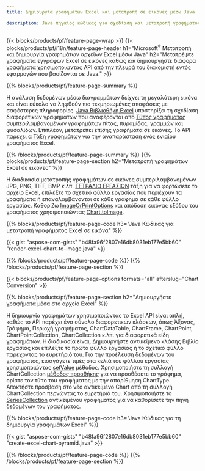 ```yaml
---
title: Δημιουργία γραφημάτων Excel και μετατροπή σε εικόνες μέσω Java

description: Java πηγαίος κώδικας για σχεδίαση και μετατροπή γραφήματος ή διαγράμματος στο Microsoft Excel χρησιμοποιώντας τη Βιβλιοθήκη Java. 
---
```

{{< blocks/products/pf/feature-page-wrap >}}
{{< blocks/products/pf/i18n/feature-page-header h1="Microsoft<sup>&reg;</sup> Μετατροπή και δημιουργία γραφημάτων αρχείων Excel μέσω Java" h2="Μετατρέψτε γραφήματα εγγράφων Excel σε εικόνες καθώς και δημιουργήστε διάφορα γραφήματα χρησιμοποιώντας API από την πλευρά του διακομιστή εντός εφαρμογών που βασίζονται σε Java." >}}


{{% blocks/products/pf/feature-page-summary %}}

Η ανάλυση δεδομένων μέσω διαγραμμάτων δείχνει τη μεγαλύτερη εικόνα και είναι εύκολο να ληφθούν πιο τεκμηριωμένες αποφάσεις με σαφέστερες πληροφορίες. [Java Βιβλιοθήκη Excel](/cells/java/) υποστηρίζει τη σχεδίαση διαφορετικών γραφημάτων που αναφέρονται από [Τύπος γραφήματος](https://reference.aspose.com/cells/java/com.aspose.cells/ChartType) συμπεριλαμβανομένων γραφημάτων πίτας, πυραμίδας, γραμμών και φυσαλίδων. Επιπλέον, μετατρέπει επίσης γραφήματα σε εικόνες. Το API παρέχει α [Τάξη γραφημάτων](https://reference.aspose.com/cells/java/com.aspose.cells/Chart) για την αναπαράσταση ενός ενιαίου γραφήματος Excel.

{{% /blocks/products/pf/feature-page-summary %}}
{{% blocks/products/pf/feature-page-section h2="Μετατροπή γραφημάτων Excel σε εικόνες" %}}

Η διαδικασία μετατροπής γραφημάτων σε εικόνες συμπεριλαμβανομένων JPG, PNG, TIFF, BMP κ.λπ. [ΤΕΤΡΑΔΙΟ ΕΡΓΑΣΙΩΝ](https://reference.aspose.com/java/cells/com.aspose.cells/workbook) τάξη για να φορτώσετε το αρχείο Excel, επιλέξτε το σχετικό [φύλλο εργασίας](https://reference.aspose.com/cells/java/com.aspose.cells/worksheet) που περιέχουν τα γραφήματα ή επαναλαμβάνονται σε κάθε γράφημα σε κάθε φύλλο εργασίας. Καθορίζω [ImageOrPrintOptions](https://reference.aspose.com/cells/java/com.aspose.cells/ImageOrPrintOptions) και απόδοση εικόνας εξόδου του γραφήματος χρησιμοποιώντας [Chart.toImage](https://reference.aspose.com/cells/java/com.aspose.cells/chart#toImage(java.io.OutputStream,%20com.aspose.cells.ImageOrPrintOptions)).


{{% blocks/products/pf/feature-page-code h3="Java Κώδικας για μετατροπή γραφήματος Excel σε εικόνα" %}}

{{< gist "aspose-com-gists" "b48fa96f2807e16db8031eb177e5bb60" "render-excel-chart-to-image.java" >}}

{{% /blocks/products/pf/feature-page-code %}}
{{% /blocks/products/pf/feature-page-section %}}

{{< blocks/products/pf/feature-page-options formats="all" afterslug="Chart Conversion" >}}


{{% blocks/products/pf/feature-page-section h2="Δημιουργήστε γραφήματα μέσα στο αρχείο Excel" %}}

Η δημιουργία γραφημάτων χρησιμοποιώντας το Excel API είναι απλή, καθώς το API παρέχει ένα σύνολο διαφορετικών κλάσεων, όπως Άξονας, Γράφημα, Περιοχή γραφήματος, ChartDataTable, ChartFrame, ChartPoint, ChartPointCollection, ChartCollection κ.λπ. για διαφορετικά είδη γραφημάτων. Η διαδικασία είναι, Δημιουργήστε αντικείμενο κλάσης Βιβλίο εργασίας και επιλέξτε το πρώτο φύλλο εργασίας ή το σχετικό φύλλο παρέχοντας το ευρετήριό του. Για την προέλευση δεδομένων του γραφήματος, εισαγάγετε τιμές στα κελιά του φύλλου εργασίας χρησιμοποιώντας [setValue](https://reference.aspose.com/cells/java/com.aspose.cells/cell#Value) μέθοδος. Χρησιμοποιήστε τη συλλογή ChartCollection [μέθοδος προσθήκης](https://reference.aspose.com/cells/java/com.aspose.cells/chartcollection#add(int,%20int,%20int,%20int,%20int)) για να προσθέσετε το γράφημα, ορίστε τον τύπο του γραφήματος με την απαρίθμηση ChartType. Αποκτήστε πρόσβαση στο νέο αντικείμενο Chart από τη συλλογή ChartCollection περνώντας το ευρετήριό του. Χρησιμοποιήστε το [SeriesCollection](https://reference.aspose.com/cells/java/com.aspose.cells/SeriesCollection) αντικειμένου γραφήματος για να καθορίσετε την πηγή δεδομένων του γραφήματος.

{{% blocks/products/pf/feature-page-code h3="Java Κώδικας για τη δημιουργία γραφημάτων Excel" %}}

{{< gist "aspose-com-gists" "b48fa96f2807e16db8031eb177e5bb60" "create-excel-chart-pyramid.java" >}}

{{% /blocks/products/pf/feature-page-code %}}
{{% /blocks/products/pf/feature-page-section %}}
